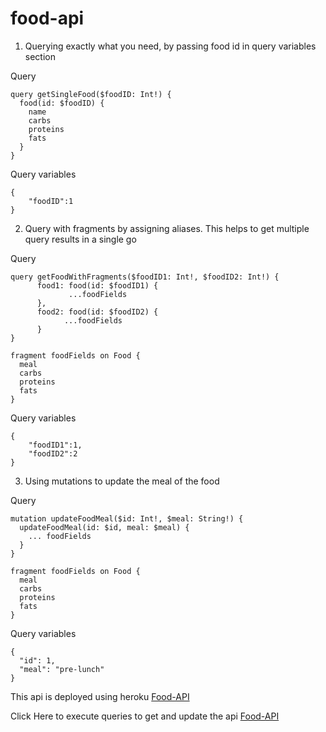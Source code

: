 # food-api

1) Querying exactly what you need, by passing food id in query variables section

Query
```
query getSingleFood($foodID: Int!) {
  food(id: $foodID) {
    name
    carbs
    proteins
    fats
  }
}
```
Query variables
```
{ 
    "foodID":1
}

```
2) Query with fragments by assigning aliases. This helps to get multiple query results in a single go

Query
```
query getFoodWithFragments($foodID1: Int!, $foodID2: Int!) {
      food1: food(id: $foodID1) {
             ...foodFields
      },
      food2: food(id: $foodID2) {
            ...foodFields
      } 
}

fragment foodFields on Food {
  meal
  carbs
  proteins
  fats
}
```
Query variables
```
{ 
    "foodID1":1,
    "foodID2":2
}
```
3) Using mutations to update the meal of the food

Query
```
mutation updateFoodMeal($id: Int!, $meal: String!) {
  updateFoodMeal(id: $id, meal: $meal) {
    ... foodFields
  }
}

fragment foodFields on Food {
  meal
  carbs
  proteins
  fats
}
```
Query variables
```
{
  "id": 1,
  "meal": "pre-lunch"
}
```
This api is deployed using heroku 
[Food-API](https://food-api-mmannava.herokuapp.com/)

Click Here to execute queries to get and update the api
[Food-API](https://food-api-mmannava.herokuapp.com/graphql)
